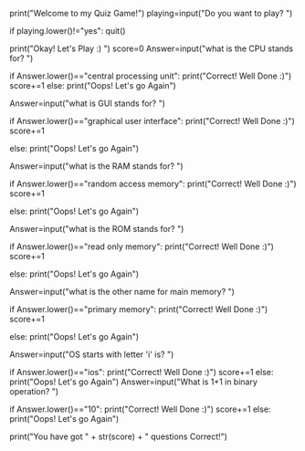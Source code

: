 print("Welcome to my Quiz Game!")
playing=input("Do you want to play? ")

if playing.lower()!="yes":
    quit()

print("Okay! Let's Play :) ")
score=0
Answer=input("what is the CPU stands for? ")

if Answer.lower()=="central processing unit":
    print("Correct! Well Done :)")
    score+=1
else:
    print("Oops! Let's go Again")

Answer=input("what is GUI stands for? ")

if Answer.lower()=="graphical user interface":
    print("Correct! Well Done :)")
    score+=1

else:
    print("Oops! Let's go Again")

Answer=input("what is the RAM stands for? ")

if Answer.lower()=="random access memory":
    print("Correct! Well Done :)")
    score+=1

else:
    print("Oops! Let's go Again")


Answer=input("what is the ROM stands for? ")

if Answer.lower()=="read only memory":
    print("Correct! Well Done :)")
    score+=1

else:
    print("Oops! Let's go Again")


Answer=input("what is the other name for main memory? ")

if Answer.lower()=="primary memory":
    print("Correct! Well Done :)")
    score+=1

else:
    print("Oops! Let's go Again")

Answer=input("OS starts with letter 'i' is? ")

if Answer.lower()=="ios":
    print("Correct! Well Done :)")
    score+=1
else:
    print("Oops! Let's go Again")
Answer=input("What is 1+1 in binary operation? ")

if Answer.lower()=="10":
     print("Correct! Well Done :)")
     score+=1
else:
    print("Oops! Let's go Again")

print("You have got " + str(score) + " questions Correct!")

